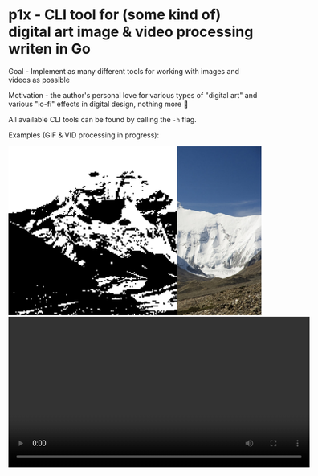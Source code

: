 # p1x - CLI tool for (some kind of) digital art image & video processing writen in Go


Goal - Implement as many different tools for working with images and videos as possible

Motivation - the author's personal love for various types of "digital art" and various "lo-fi" effects in digital design, nothing more 🙂


All available CLI tools can be found by calling the `-h` flag.

Examples (GIF & VID processing in progress):

![Image example](assets/img1.jpg)
<video src="assets/vid1.mp4" controls width="600"></video>
